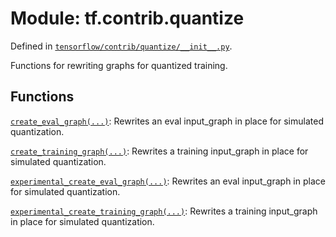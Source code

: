 <div itemscope itemtype="http://developers.google.com/ReferenceObject">
<meta itemprop="name" content="tf.contrib.quantize" />
</div>

# Module: tf.contrib.quantize



Defined in [`tensorflow/contrib/quantize/__init__.py`](https://www.tensorflow.org/code/tensorflow/contrib/quantize/__init__.py).

Functions for rewriting graphs for quantized training.

## Functions

[`create_eval_graph(...)`](../../tf/contrib/quantize/create_eval_graph.md): Rewrites an eval input_graph in place for simulated quantization.

[`create_training_graph(...)`](../../tf/contrib/quantize/create_training_graph.md): Rewrites a training input_graph in place for simulated quantization.

[`experimental_create_eval_graph(...)`](../../tf/contrib/quantize/experimental_create_eval_graph.md): Rewrites an eval input_graph in place for simulated quantization.

[`experimental_create_training_graph(...)`](../../tf/contrib/quantize/experimental_create_training_graph.md): Rewrites a training input_graph in place for simulated quantization.

